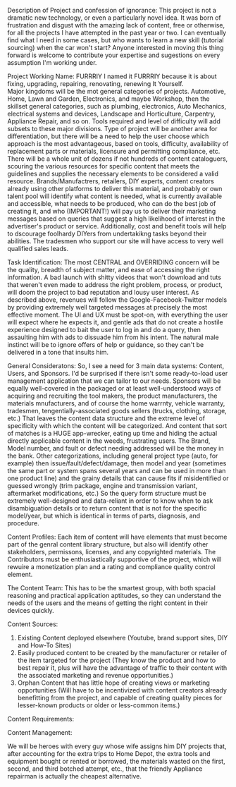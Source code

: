 Description of Project and confession of ignorance:
This project is not a dramatic new technology, or even a particularly novel idea.  It was born of frustration and disgust with the amazing lack of content, free or otherwise, for all the projects I have attempted in the past year or two.  I can eventually find what I need in some cases, but who wants to learn a new skill (tutorial sourcing) when the car won't start?
Anyone interested in moving this thing forward is welcome to contribute your expertise and sugestions on every assumption I'm working under.

Project Working Name: FURRRIY
I named it FURRRIY because it is about fixing, upgrading, repairing, renovating, renewing It Yourself.  
Major kingdoms will be the mot general categories of projects.  Automotive, Home, Lawn and Garden, Electronics, and maybe Workshop, then the skillset general categories, such as plumbing, electronics, Auto Mechanics, electrical systems and devices, Landscape and Horticulture, Carpentry, Appliance Repair, and so on.  Tools required and level of difficulty will add subsets to these major divisions.
Type of project will be another area for differentiation, but there will be a need to help the user choose which approach is the most advantageous, based on tools, difficulty, availability of replacement parts or materials, licensure and permitting compliance, etc.  
There will be a whole unit of dozens if not hundreds of content cataloguers, scouring the various resources for specific content that meets the guidelines and supplies the necessary elements to be considered a valid resource.  Brands/Manufactrers, retailers, DIY experts, content creators already using other platforms to deliver this material, and probably or own talent pool will identify what content is needed, what is currently available and accessible, what needs to be produced, who can do the best job of creating it, and who (IMPORTANT!) will pay us to deliver their marketing messages based on queries that suggest a high likelihood of interest in the advertiser's product or service.  Additionally, cost and benefit tools will help to dscourage foolhardy DIYers from undertakikng tasks beyond their abilities. The tradesmen who support our site will have access to very well qualified sales leads.

Task Identification:
The most CENTRAL and OVERRIDING concern will be the quality, breadth of subject matter, and ease of accessing the right information.  A bad launch with shitty videos that won't download and tuts that weren't even made to address the right problem, process, or product, will doom the project to bad reputation and lousy user interest.
As described above, revenues will follow the Google-Facebook-Twitter models by providing extremely well targeted messages at precisely the most effective moment.  The UI and UX must be spot-on, with everything the user will expect where he expects it, and gentle ads that do not create a hostile experience designed to bait the user to log in and do a query, then assaulting him with ads to dissuade him from his intent.
The natural male instinct will be to ignore offers of help or guidance, so they can't be delivered in a tone that insults him.

General Consideratons:
So, I see a need for 3 main data systems:  Content, Users, and Sponsors.  I'd be surprised if there isn't some ready-to-load user management application that we can tailor to our needs.  Sponsors will be equally well-covered in the packaged or at least well-understood ways of acquiring and recruiting the tool makers, the product manufacturers, the materials mnufacturers, and of course the home warrnty, vehicle warranty, tradesmen, tengentially-associated goods sellers (trucks, clothing, storage, etc.)
That leaves the content data structure and the extreme level of specificity with which the content will be categorized.  And content that sort of matches is a HUGE app-wrecker, eating up time and hiding the actual directly applicable content in the weeds, frustrating users.
The Brand, Model number, and fault or defect needing addressed will be the money in the bank.  Other categorizations, including general project type (auto, for example) then issue/fault/defect/damage, then model and year (sometimes the same part or system spans several years and can be used in more than one product line) and the grainy details that can cause fits if misidentified or guessed wrongly (trim package, engine and transmission variant, aftermarket modifications, etc.)  So the query form structure must be extremely well-designed and data-reliant in order to know when to ask disambiguation details or to return content that is not for the specific model/year, but which is identical in terms of parts, diagnosis, and procedure.


Content Profiles:
Each item of content will have elements that must become part of the genral content library structure, but also will identify other stakeholders, permissons, licenses, and any copyrighted materials.  The Contributors must be enthusiastically supportive of the project, which will rewuire a monetization plan and a rating and compliance quality control element.

The Content Team:
This has to be the smartest group, with both spacial reasoning and practical application aptitudes, so they can understand the needs of the users and the means of getting the right content in their devices quickly.

Content Sources:
1.  Existing Content deployed elsewhere (Youtube, brand support sites, DIY and How-To Sites)
2.  Easily produced content to be created by the manufacturer or retailer of the item targeted for the project (They know the product and how to best repair it, plus will have the advantage of traffic to their content with the associated marketing and revenue opportunities.)
3.  Orphan Content that has little hope of creating views or marketing opportunities (Will have to be incentivized with content creators already benefitting from the project, and capable of creating quality pieces for lesser-known products or older or less-common items.)

Content Requirements:



Content Management:


We will be heroes with every guy whose wife assigns him DIY projects that, after accounting for the extra trips to Home Depot, the extra tools and equipment bought or rented or borrowed, the materials wasted on the first, second, and third botched attempt, etc., that the friendly Appliance repairman is actually the cheapest alternative.  
